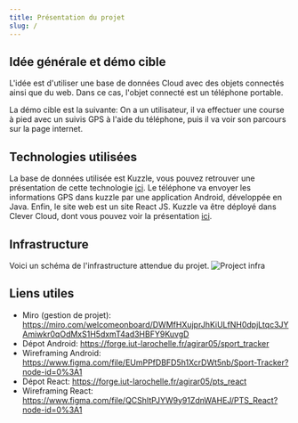 ```yaml
---
title: Présentation du projet
slug: /
---
```


## Idée générale et démo cible

L'idée est d'utiliser une base de données Cloud avec des objets connectés ainsi que du web. Dans ce cas, l'objet connecté est un téléphone portable.

La démo cible est la suivante:
On a un utilisateur, il va effectuer une course à pied avec un suivis GPS à l'aide du téléphone, puis il va voir son parcours sur la page internet.

## Technologies utilisées

La base de données utilisée est Kuzzle, vous pouvez retrouver une présentation de cette technologie [ici](kuzzle-presentation). Le téléphone va envoyer les informations GPS dans kuzzle par une application Android, développée en Java. Enfin, le site web est un site React JS.
Kuzzle va être déployé dans Clever Cloud, dont vous pouvez voir la présentation [ici](clever-presentation).

## Infrastructure

Voici un schéma de l'infrastructure attendue du projet.
![Project infra](/img/project_infra.png)

## Liens utiles

- Miro (gestion de projet): <https://miro.com/welcomeonboard/DWMfHXujprJhKiULfNH0dpjLtqc3JYAmiwkr0qOdMxS1H5dxmT4ad3HBFY9KuvgD>
- Dépot Android: <https://forge.iut-larochelle.fr/agirar05/sport_tracker>
- Wireframing Android: <https://www.figma.com/file/EUmPPfDBFD5h1XcrDWt5nb/Sport-Tracker?node-id=0%3A1>
- Dépot React: <https://forge.iut-larochelle.fr/agirar05/pts_react>
- Wireframing React: <https://www.figma.com/file/QCShItPJYW9y91ZdnWAHEJ/PTS_React?node-id=0%3A1>
